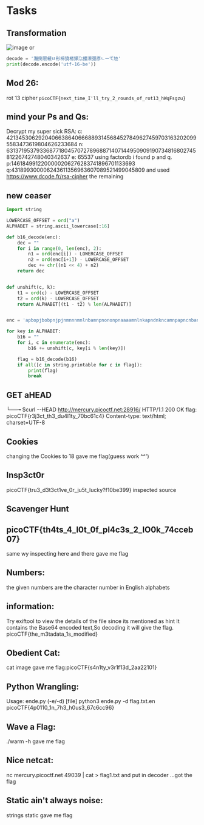 # Tasks
## Transformation

![image](https://user-images.githubusercontent.com/78896740/119843788-815d4280-bf25-11eb-8719-f69a13b855cf.png)
or
```python
decode = '灩捯䍔䙻ㄶ形楴獟楮獴㌴摟潦弸彥ㄴㅡて㝽'
print(decode.encode('utf-16-be'))
```

## Mod 26:
rot 13 cipher
`picoCTF{next_time_I'll_try_2_rounds_of_rot13_hWqFsgzu}`

## mind your Ps and Qs:
Decrypt my super sick RSA:
c: 421345306292040663864066688931456845278496274597031632020995583473619804626233684
n: 631371953793368771804570727896887140714495090919073481680274581226742748040342637
e: 65537
using factordb i found p and q.
p:1461849912200000206276283741896701133693
q:431899300006243611356963607089521499045809
and used https://www.dcode.fr/rsa-cipher the remaining

## new ceaser
```py
import string

LOWERCASE_OFFSET = ord("a")
ALPHABET = string.ascii_lowercase[:16]

def b16_decode(enc):
    dec = ""
    for i in range(0, len(enc), 2):
        n1 = ord(enc[i]) - LOWERCASE_OFFSET
        n2 = ord(enc[i+1]) - LOWERCASE_OFFSET
        dec += chr((n1 << 4) + n2)
    return dec


def unshift(c, k):
    t1 = ord(c) - LOWERCASE_OFFSET
    t2 = ord(k) - LOWERCASE_OFFSET
    return ALPHABET[(t1 - t2) % len(ALPHABET)]


enc = 'apbopjbobpnjpjnmnnnmnlnbamnpnononpnaaaamnlnkapndnkncamnpapncnbannaapncndnlnpna'

for key in ALPHABET:
    b16 = ""
    for i, c in enumerate(enc):
        b16 += unshift(c, key[i % len(key)])

    flag = b16_decode(b16)
    if all([c in string.printable for c in flag]):
        print(flag)
        break
```

## GET aHEAD
└──╼ $curl --HEAD http://mercury.picoctf.net:28916/
HTTP/1.1 200 OK
flag: picoCTF{r3j3ct_th3_du4l1ty_70bc61c4}
Content-type: text/html; charset=UTF-8

## Cookies
changing the Cookies to 18 gave me flag(guess work ^^')

## Insp3ct0r
picoCTF{tru3_d3t3ct1ve_0r_ju5t_lucky?f10be399}
inspected source

## Scavenger Hunt
## picoCTF{th4ts_4_l0t_0f_pl4c3s_2_lO0k_74cceb07}
same wy inspecting here and there gave me flag

## Numbers:
the given numbers are the character number in English alphabets

## information:
Try exiftool to view the details of the file since its mentioned as hint
It contains the Base64 encoded text,So decoding it will give the flag.
picoCTF{the_m3tadata_1s_modified}

## Obedient Cat:
cat image 
gave me flag:picoCTF{s4n1ty_v3r1f13d_2aa22101}

## Python Wrangling:
Usage: ende.py (-e/-d) [file]
python3 ende.py -d flag.txt.en
picoCTF{4p0110_1n_7h3_h0us3_67c6cc96}

## Wave a Flag:
./warm -h gave me flag

## Nice netcat:
 nc mercury.picoctf.net 49039 | cat > flag1.txt and put in decoder ...got the flag

## Static ain't always noise:
strings static
gave me flag

